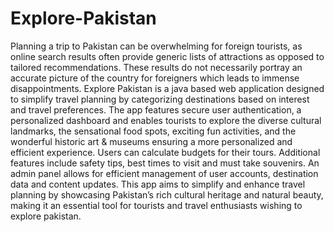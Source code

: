# Explore-Pakistan

Planning a trip to Pakistan can be overwhelming for foreign tourists, as online search results often provide generic lists of attractions as opposed to tailored recommendations. These results do not necessarily portray an accurate picture of the country for foreigners which leads to immense disappointments. Explore Pakistan is a java based web application designed to simplify travel planning by categorizing destinations based on interest and travel preferences. The app features secure user authentication, a personalized dashboard and enables tourists to explore the diverse cultural landmarks, the sensational food spots, exciting fun activities, and the wonderful historic art & museums ensuring a more personalized and efficient experience. Users can calculate budgets for their tours. Additional features include safety tips, best times to visit and must take souvenirs. An admin panel allows for efficient management of user accounts, destination data and content updates. This app aims to simplify and enhance travel planning by showcasing Pakistan’s rich cultural heritage and natural beauty, making it an essential tool for tourists and travel enthusiasts wishing to explore pakistan.
